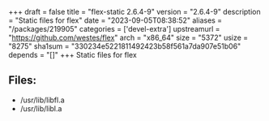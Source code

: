 +++
draft = false
title = "flex-static 2.6.4-9"
version = "2.6.4-9"
description = "Static files for flex"
date = "2023-09-05T08:38:52"
aliases = "/packages/219905"
categories = ['devel-extra']
upstreamurl = "https://github.com/westes/flex"
arch = "x86_64"
size = "5372"
usize = "8275"
sha1sum = "330234e5221811492423b58f561a7da907e51b06"
depends = "[]"
+++
Static files for flex

## Files: 
* /usr/lib/libfl.a
* /usr/lib/libl.a
